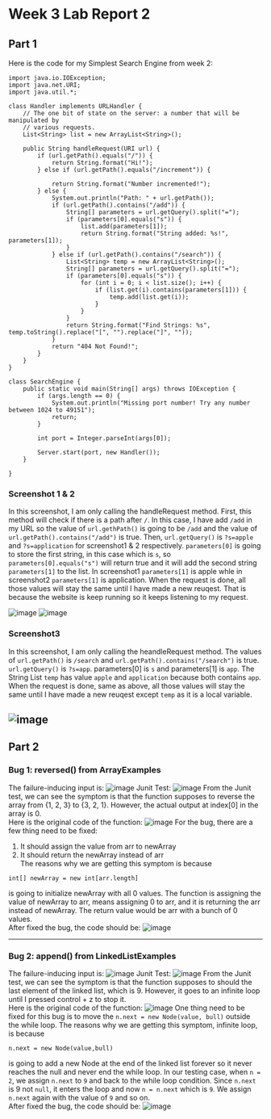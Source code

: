 # **Week 3 Lab Report 2**

## **Part 1**

Here is the code for my Simplest Search Engine from week 2:

```
import java.io.IOException;
import java.net.URI;
import java.util.*;

class Handler implements URLHandler {
    // The one bit of state on the server: a number that will be manipulated by
    // various requests.
    List<String> list = new ArrayList<String>();

    public String handleRequest(URI url) {
        if (url.getPath().equals("/")) {
            return String.format("Hi!");
        } else if (url.getPath().equals("/increment")) {

            return String.format("Number incremented!");
        } else {
            System.out.println("Path: " + url.getPath());
            if (url.getPath().contains("/add")) {
                String[] parameters = url.getQuery().split("=");
                if (parameters[0].equals("s")) {
                    list.add(parameters[1]);
                    return String.format("String added: %s!", parameters[1]);
                }
            } else if (url.getPath().contains("/search")) {
                List<String> temp = new ArrayList<String>();
                String[] parameters = url.getQuery().split("=");
                if (parameters[0].equals("s")) {
                    for (int i = 0; i < list.size(); i++) {
                        if (list.get(i).contains(parameters[1])) {
                            temp.add(list.get(i));
                        }
                    }
                }
                return String.format("Find Strings: %s", temp.toString().replace("[", "").replace("]", ""));
            }
            return "404 Not Found!";
        }
    }
}

class SearchEngine {
    public static void main(String[] args) throws IOException {
        if (args.length == 0) {
            System.out.println("Missing port number! Try any number between 1024 to 49151");
            return;
        }

        int port = Integer.parseInt(args[0]);

        Server.start(port, new Handler());
    }

}
```

### Screenshot 1 & 2

In this screenshot, I am only calling the handleRequest method. First, this method will check if there is a path after `/`. In this case, I have add `/add` in my URL so the value of `url.gethPath()` is going to be `/add` and the value of `url.getPath().contains("/add")` is true. Then, `url.getQuery()` is `?s=apple` and `?s=application` for screenshot1 & 2 respectively. `parameters[0]` is going to store the first string, in this case which is `s`, so `parameters[0].equals("s")` will return true and it will add the second string `parameters[1]` to the list. In screenshot1 `parameters[1]` is apple whle in screenshot2 `parameters[1]` is application. When the request is done, all those values will stay the same until I have made a new reuqest. That is because the website is keep running so it keeps listening to my request.

![image](lab-report-2-images/addString1.png)
![image](lab-report-2-images/addSTring2.png)

### Screenshot3

In this screenshot, I am only calling the heandleRequest method. The values of `url.getPath()` is `/search` and `url.getPath().contains("/search")` is true. `url.getQuery()` is `?s=app`. parameters[0] is `s` and parameters[1] is `app`. The String List `temp` has value `apple` and `application` because both contains `app`. When the request is done, same as above, all those values will stay the same until I have made a new reuqest except `temp` as it is a local variable.

## ![image](lab-report-2-images/searchString.png)

## **Part 2**

### Bug 1: reversed() from ArrayExamples

The failure-inducing input is:
![image](lab-report-2-images/reversedTestCode.png)
Junit Test:
![image](lab-report-2-images/reversedTestOutput.png)
From the Junit test, we can see the symptom is that the function supposes to reverse the array from {1, 2, 3} to {3, 2, 1}. However, the actual output at index[0] in the array is 0.\
Here is the original code of the function:
![image](lab-report-2-images/originalCodeForReversed.png)
For the bug, there are a few thing need to be fixed:

1. It should assign the value from arr to newArray
2. It should return the newArray instead of arr\
   The reasons why we are getting this symptom is because

```
int[] newArray = new int[arr.length]
```

is going to initialize newArray with all 0 values. The function is assigning the value of newArray to arr, means assigning 0 to arr, and it is returning the arr instead of newArray. The return value would be arr with a bunch of 0 values.\
After fixed the bug, the code should be:
![image](lab-report-2-images/reversedFixedCode.png)

---

### Bug 2: append() from LinkedListExamples

The failure-inducing input is:
![image](lab-report-2-images/appendTestCode.png)
Junit Test:
![image](lab-report-2-images/appendTestOutput.png)
From the Junit test, we can see the symptom is that the function supposes to should the last element of the linked list, which is 9. However, it goes to an infinite loop until I pressed control + z to stop it. \
Here is the original code of the function:
![image](lab-report-2-images/appendOriginalCode.png)
One thing need to be fixed for this bug is to move the `n.next = new Node(value, bull)` outside the while loop.
The reasons why we are getting this symptom, infinite loop, is because

```
n.next = new Node(value,bull)
```

is going to add a new Node at the end of the linked list forever so it never reaches the null and never end the while loop. In our testing case, when `n = 2`, we assign `n.next` to `9` and back to the while loop condition. Since `n.next` is 9 not `null`, it enters the loop and now `n = n.next` which is `9`. We assign `n.next` again with the value of `9` and so on.\
After fixed the bug, the code should be:
![image](lab-report-2-images/reversedFixedCode.png)
